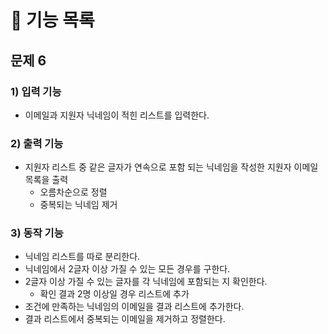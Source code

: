 # 🚀 기능 목록

## 문제 6

### 1) 입력 기능

- 이메일과 지원자 닉네임이 적힌 리스트를 입력한다.

### 2) 출력 기능

- 지원자 리스트 중 같은 글자가 연속으로 포함 되는 닉네임을 작성한 지원자 이메일 목록을 출력
    - 오름차순으로 정렬
    - 중복되는 닉네임 제거

### 3) 동작 기능

- 닉네임 리스트를 따로 분리한다.
- 닉네임에서 2글자 이상 가질 수 있는 모든 경우를 구한다.
- 2글자 이상 가질 수 있는 글자를 각 닉네임에 포함되는 지 확인한다.
    - 확인 결과 2명 이상일 경우 리스트에 추가
- 조건에 만족하는 닉네임의 이메일을 결과 리스트에 추가한다.
- 결과 리스트에서 중복되는 이메일을 제거하고 정렬한다.